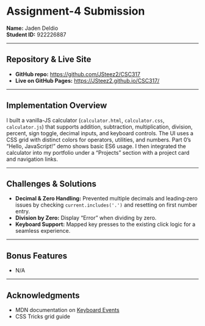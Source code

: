 # Assignment-4 Submission

**Name:** Jaden Deldio  
**Student ID:** 922226887

---

## Repository & Live Site
- **GitHub repo:** https://github.com/JSteez2/CSC317  
- **Live on GitHub Pages:** https://JSteez2.github.io/CSC317/

---

## Implementation Overview
I built a vanilla-JS calculator (`calculator.html`, `calculator.css`, `calculator.js`) that supports addition, subtraction, multiplication, division, percent, sign toggle, decimal inputs, and keyboard controls. The UI uses a CSS grid with distinct colors for operators, utilities, and numbers. Part 0’s “Hello, JavaScript!” demo shows basic ES6 usage. I then integrated the calculator into my portfolio under a “Projects” section with a project card and navigation links.

---

## Challenges & Solutions
- **Decimal & Zero Handling:** Prevented multiple decimals and leading‑zero issues by checking `current.includes('.')` and resetting on first number entry.
- **Division by Zero:** Display “Error” when dividing by zero.
- **Keyboard Support:** Mapped key presses to the existing click logic for a seamless experience.

---

## Bonus Features
- N/A

---

## Acknowledgments
- MDN documentation on [Keyboard Events](https://developer.mozilla.org/…)  
- CSS Tricks grid guide                                                         
